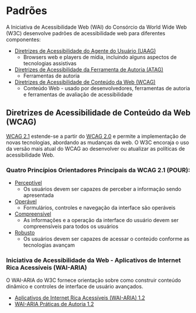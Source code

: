 # Padrões

A Iniciativa de Acessibilidade Web (WAI) do Consórcio da World Wide Web (W3C) desenvolve padrões de acessibilidade web para diferentes componentes: 

- [Diretrizes de Acessibilidade do Agente do Usuário (UAAG)](https://www.w3.org/WAI/standards-guidelines/uaag/)
  - Browsers web e players de mídia, incluindo alguns aspectos de tecnologias assistivas
- [Diretrizes de Acessibilidade da Ferramenta de Autoria (ATAG)](https://www.w3.org/WAI/standards-guidelines/atag/)
  - Ferramentas de autoria
- [Diretrizes de Acessibilidade de Conteúdo da Web (WCAG)](https://www.w3.org/WAI/standards-guidelines/wcag/)
  - Conteúdo Web - usado por desenvolvedores, ferramentas de autoria e ferramentas de avaliação de acessibilidade

## Diretrizes de Acessibilidade de Conteúdo da Web (WCAG)

[WCAG 2.1](https://www.w3.org/TR/WCAG21/) estende-se a partir do [WCAG 2.0](https://www.w3.org/TR/WCAG20/) e permite a implementação de novas tecnologias, abordando as mudanças da web. O W3C encoraja o uso da versão mais atual do WCAG ao desenvolver ou atualizar as políticas de acessibilidade Web.

### Quatro Princípios Orientadores Principais da WCAG 2.1 (POUR):

- [Perceptível](https://www.w3.org/TR/WCAG21/#perceivable)
  - Os usuários devem ser capazes de perceber a informação sendo apresentada
- [Operável](https://www.w3.org/TR/WCAG21/#operable)
  - Formulários, controles e navegação da interface são operáveis
- [Compreensível](https://www.w3.org/TR/WCAG21/#understandable)
  - As informações e a operação da interface do usuário devem ser compreensíveis para todos os usuários
- [Robusto](https://www.w3.org/TR/WCAG21/#robust)
  - Os usuários devem ser capazes de acessar o conteúdo conforme as tecnologias avançam

### Iniciativa de Acessibilidade da Web - Aplicativos de Internet Rica Acessíveis (WAI-ARIA)

O WAI-ARIA do W3C fornece orientação sobre como construir conteúdo dinâmico e controles de interface de usuário avançados.

- [Aplicativos de Internet Rica Acessíveis (WAI-ARIA) 1.2](https://www.w3.org/TR/wai-aria-1.2/)
- [WAI-ARIA Práticas de Autoria 1.2](https://www.w3.org/TR/wai-aria-practices-1.2/)
